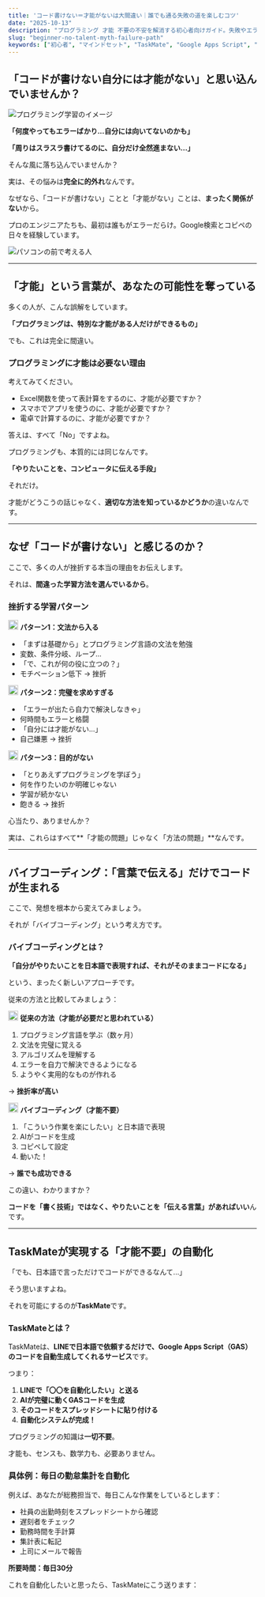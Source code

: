 ```yaml
---
title: 'コード書けない＝才能がないは大間違い｜誰でも通る失敗の道を楽しむコツ'
date: "2025-10-13"
description: "プログラミング 才能 不要の不安を解消する初心者向けガイド。失敗やエラーを恐れず、自分のペースで成長するマインドセットを身につける方法を解説します。"
slug: "beginner-no-talent-myth-failure-path"
keywords: ["初心者", "マインドセット", "TaskMate", "Google Apps Script", "LINE", "自動化"]
---
```


## 「コードが書けない自分には才能がない」と思い込んでいませんか？

![プログラミング学習のイメージ](https://images.unsplash.com/photo-1517694712202-14dd9538aa97?w=800&h=400&fit=crop)

**「何度やってもエラーばかり...自分には向いてないのかも」**

**「周りはスラスラ書けてるのに、自分だけ全然進まない...」**

そんな風に落ち込んでいませんか？

実は、その悩みは**完全に的外れ**なんです。

なぜなら、「コードが書けない」ことと「才能がない」ことは、**まったく関係がない**から。

プロのエンジニアたちも、最初は誰もがエラーだらけ。Google検索とコピペの日々を経験しています。

![パソコンの前で考える人](https://images.unsplash.com/photo-1522071820081-009f0129c71c?w=1200&q=80)

---

## 「才能」という言葉が、あなたの可能性を奪っている

多くの人が、こんな誤解をしています。

**「プログラミングは、特別な才能がある人だけができるもの」**

でも、これは完全に間違い。

### プログラミングに才能は必要ない理由

考えてみてください。

- Excel関数を使って表計算をするのに、才能が必要ですか？
- スマホでアプリを使うのに、才能が必要ですか？
- 電卓で計算するのに、才能が必要ですか？

答えは、すべて「No」ですよね。

プログラミングも、本質的には同じなんです。

**「やりたいことを、コンピュータに伝える手段」**

それだけ。

才能がどうこうの話じゃなく、**適切な方法を知っているかどうか**の違いなんです。

---

## なぜ「コードが書けない」と感じるのか？

ここで、多くの人が挫折する本当の理由をお伝えします。

それは、**間違った学習方法を選んでいるから**。

### 挫折する学習パターン

<img src="/icons/note.svg" alt="ノート" class="inline-icon" width="20" height="20" /> **パターン1：文法から入る**
- 「まずは基礎から」とプログラミング言語の文法を勉強
- 変数、条件分岐、ループ...
- 「で、これが何の役に立つの？」
- モチベーション低下 → 挫折

<img src="/icons/note.svg" alt="ノート" class="inline-icon" width="20" height="20" /> **パターン2：完璧を求めすぎる**
- 「エラーが出たら自力で解決しなきゃ」
- 何時間もエラーと格闘
- 「自分には才能がない...」
- 自己嫌悪 → 挫折

<img src="/icons/note.svg" alt="ノート" class="inline-icon" width="20" height="20" /> **パターン3：目的がない**
- 「とりあえずプログラミングを学ぼう」
- 何を作りたいのか明確じゃない
- 学習が続かない
- 飽きる → 挫折

心当たり、ありませんか？

実は、これらはすべて**「才能の問題」じゃなく「方法の問題」**なんです。

---

## バイブコーディング：「言葉で伝える」だけでコードが生まれる

ここで、発想を根本から変えてみましょう。

それが「バイブコーディング」という考え方です。

### バイブコーディングとは？

**「自分がやりたいことを日本語で表現すれば、それがそのままコードになる」**

という、まったく新しいアプローチです。

従来の方法と比較してみましょう：

<img src="/icons/note.svg" alt="ノート" class="inline-icon" width="20" height="20" /> **従来の方法（才能が必要だと思われている）**
1. プログラミング言語を学ぶ（数ヶ月）
2. 文法を完璧に覚える
3. アルゴリズムを理解する
4. エラーを自力で解決できるようになる
5. ようやく実用的なものが作れる

→ **挫折率が高い**

<img src="/icons/lightbulb.svg" alt="アイデア" class="inline-icon" width="20" height="20" /> **バイブコーディング（才能不要）**
1. 「こういう作業を楽にしたい」と日本語で表現
2. AIがコードを生成
3. コピペして設定
4. 動いた！

→ **誰でも成功できる**

この違い、わかりますか？

**コードを「書く技術」ではなく、やりたいことを「伝える言葉」があればいい**んです。

---

## TaskMateが実現する「才能不要」の自動化

「でも、日本語で言っただけでコードができるなんて...」

そう思いますよね。

それを可能にするのが**TaskMate**です。

### TaskMateとは？

TaskMateは、**LINEで日本語で依頼するだけで、Google Apps Script（GAS）のコードを自動生成してくれるサービス**です。

つまり：

1. **LINEで「〇〇を自動化したい」と送る**
2. **AIが完璧に動くGASコードを生成**
3. **そのコードをスプレッドシートに貼り付ける**
4. **自動化システムが完成！**

プログラミングの知識は**一切不要**。

才能も、センスも、数学力も、必要ありません。

### 具体例：毎日の勤怠集計を自動化

例えば、あなたが総務担当で、毎日こんな作業をしているとします：

- 社員の出勤時刻をスプレッドシートから確認
- 遅刻者をチェック
- 勤務時間を手計算
- 集計表に転記
- 上司にメールで報告

**所要時間：毎日30分**

これを自動化したいと思ったら、TaskMateにこう送ります：